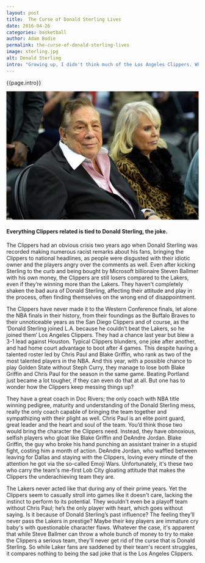```yaml
---
layout: post
title:  The Curse of Donald Sterling Lives
date: 2016-04-26
categories: basketball
author: Adam Bodie
permalink: the-curse-of-donald-sterling-lives
image: sterling.jpg
alt: Donald Sterling
intro: "Growing up, I didn't think much of the Los Angeles Clippers. Why should I have? They were a complete joke, a bumbling group of losers who couldn't win squat, couldn't put together a decent roster and worst of all had an incompetent owner who wouldn't spend any money to keep what little talent they had. It wasn't until the other owners handed them Chris Paul in an effort to keep him from being traded to the Laker did the Clippers finally start to look like a real basketball team. But as the Lakers sunk to the floor, have the Clippers overtaken them? Not even close. No matter how talented the Clippers are, they’ll always be in second place, and incapable of winning the title. Whether they like it or not, they are defined by their disgraceful former owner Donald Sterling."
---
```


<div class="article">
<p>{{page.intro}}</p>

<div class="blog-pic">
		<img src="/img/sterling.jpg" data-toggle="tooltip" title="Everything Clippers related is tied to Donald Sterling, the joke." class="image block img-responsive">
	<h4>Everything Clippers related is tied to Donald Sterling, the joke.</h4>
</div>



<p>The Clippers had an obvious crisis two years ago when Donald Sterling was recorded making numerous racist remarks about his fans, bringing the Clippers to national headlines, as people were disgusted with their idiotic owner and the players angry over the comments as well.  Even after kicking Sterling to the curb and being bought by Microsoft billionaire Steven Ballmer with his own money, the Clippers are still losers compared to the Lakers, even if they’re winning more than the Lakers.  They haven't completely shaken the bad aura of Donald Sterling, affecting their attitude and play in the process, often finding themselves on the wrong end of disappointment.</p>

<p>The Clippers have never made it to the Western Conference finals, let alone the NBA finals in their history, from their foundings as the Buffalo Braves to their unnoticeable years as the San Diego Clippers and of course, as the ‘Donald Sterling joined L.A. because he couldn’t beat the Lakers, so he joined them‘ Los Angeles Clippers. They had a chance last year but blew a 3-1 lead against Houston.  Typical Clippers blunders, one joke after another, and had home court advantage to boot after 4 games.  This despite having a talented roster led by Chris Paul and Blake Griffin, who rank as two of the most talented players in the NBA.  And this year, with a possible chance to play Golden State without Steph Curry, they manage to lose both Blake Griffin and Chris Paul for the season in the same game. Beating Portland just became a lot tougher, if they can even do that at all.  But one has to wonder how the Clippers keep messing things up?</p>

<p>They have a great coach in Doc Rivers; the only coach with NBA title winning pedigree, maturity and understanding of the Donald Sterling mess, really the only coach capable of bringing the team together and sympathizing with their plight as well.  Chris Paul is an elite point guard, great leader and the heart and soul of the team.  You’d think those two would bring the character the Clippers need.  Instead, they have obnoxious, selfish players who gloat like Blake Griffin and DeAndre Jordan.  Blake Griffin, the guy who broke his hand punching an assistant trainer in a stupid fight, costing him a month of action. DeAndre Jordan, who waffled between leaving for Dallas and staying with the Clippers, loving every minute of the attention he got via the so-called Emoji Wars.  Unfortunately, it's these two who carry the team's me-first Lob City gloating attitude that makes the Clippers the underachieving team they are.</p>

<p>The Lakers never acted like that during any of their prime years.  Yet the Clippers seem to casually stroll into games like it doesn't care, lacking the instinct to perform to its potential.  They wouldn't even be a playoff team without Chris Paul; he’s the only player with heart, which goes without saying.  Is it because of Donald Sterling’s past influence? The feeling they’ll never pass the Lakers in prestige?  Maybe their key players are immature cry baby's with questionable character flaws.  Whatever the case, it's apparent that while Steve Ballmer can throw a whole bunch of money to try to make the Clippers a serious team, they'll never get rid of the curse that is Donald Sterling. So while Laker fans are saddened by their team's recent struggles, it compares nothing to being the sad joke that is the Los Angeles Clippers.</p>

</div>